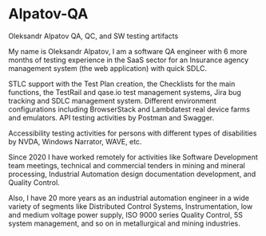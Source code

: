 # Alpatov-QA
Oleksandr Alpatov QA, QC, and SW testing artifacts

My name is Oleksandr Alpatov, I am a software QA engineer with 6 more months of testing experience in the SaaS sector for an Insurance agency management system (the web application) with quick SDLC. 

STLC support with the Test Plan creation, the Checklists for the main functions, the TestRail and qase.io test management systems, Jira bug tracking and SDLC management system. Different environment configurations including BrowserStack and Lambdatest real device farms and emulators. API testing activities by Postman and Swagger.

Accessibility testing activities for persons with different types of disabilities by NVDA, Windows Narrator, WAVE, etc.

Since 2020 I have worked remotely for activities like Software Development team meetings, technical and commercial tenders in mining and mineral processing, Industrial Automation design documentation development, and Quality Control.

Also, I have 20 more years as an industrial automation engineer in a wide variety of segments like Distributed Control Systems, Instrumentation, low and medium voltage power supply, ISO 9000 series Quality Control, 5S system management, and so on in metallurgical and mining industries.


